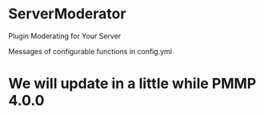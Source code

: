 # ServerModerator
Plugin Moderating for Your Server


Messages of configurable functions in config.yml

# We will update in a little while PMMP 4.0.0
